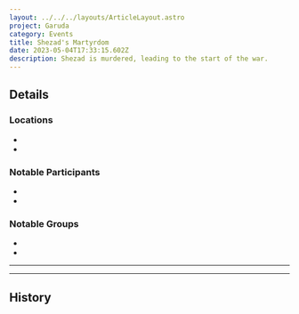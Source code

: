 ```yaml
---
layout: ../../../layouts/ArticleLayout.astro
project: Garuda
category: Events
title: Shezad's Martyrdom
date: 2023-05-04T17:33:15.602Z
description: Shezad is murdered, leading to the start of the war.
---
```

## Details

### Locations
* 
* 

### Notable Participants
* 
* 

### Notable Groups  
* 
* 

[use double horizontal rule to add a details pane]::
_____
_____

## History